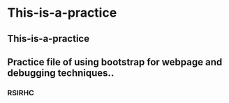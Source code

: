 # This-is-a-practice
## This-is-a-practice

## Practice file of using bootstrap for webpage and debugging techniques..

### RSIRHC
